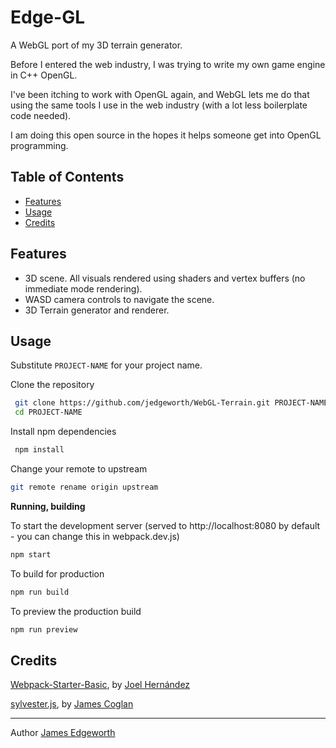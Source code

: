 
# Edge-GL

A WebGL port of my 3D terrain generator.

Before I entered the web industry, I was trying to write my own game engine in C++ OpenGL.

I've been itching to work with OpenGL again, and WebGL lets me do that using the same tools I use
in the web industry (with a lot less boilerplate code needed).

I am doing this open source in the hopes it helps someone get into OpenGL programming.

## Table of Contents

- [Features](#features)
- [Usage](#usage)
- [Credits](#credits)

## Features

* 3D scene. All visuals rendered using shaders and vertex buffers (no immediate mode rendering).
* WASD camera controls to navigate the scene.
* 3D Terrain generator and renderer.

## Usage

Substitute `PROJECT-NAME` for your project name.

Clone the repository

```sh
 git clone https://github.com/jedgeworth/WebGL-Terrain.git PROJECT-NAME
 cd PROJECT-NAME
```

Install npm dependencies

```sh
 npm install 
```

Change your remote to upstream
```sh
git remote rename origin upstream
```

**Running, building**

To start the development server (served to http://localhost:8080 by default - you can change this in webpack.dev.js)

```sh
npm start
```

To build for production

```sh
npm run build
```

To preview the production build
```sh
npm run preview
```

## Credits

[Webpack-Starter-Basic](https://github.com/lifenautjoe/webpack-starter-basic), by [Joel Hernández](https://github.com/lifenautjoe)

[sylvester.js](https://github.com/jcoglan/sylvester), by [James Coglan](https://github.com/jcoglan)


___
Author [James Edgeworth](https://jamesedgeworth.com)

